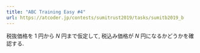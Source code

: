 ```yaml
---
title: "ABC Training Easy #4"
url: https://atcoder.jp/contests/sumitrust2019/tasks/sumitb2019_b
---
```

税抜価格を $1$ 円から $N$ 円まで仮定して, 税込み価格が $N$ 円になるかどうかを確認する.
